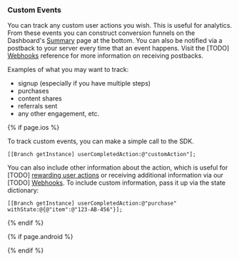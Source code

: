 ### Custom Events

You can track any custom user actions you wish. This is useful for analytics. From these events you can construct conversion funnels on the Dashboard's [Summary](https://dashboard.branch.io/#) page at the bottom. You can also be notified via a postback to your server every time that an event happens. Visit the [TODO] [Webhooks]() reference for more information on receiving postbacks.

Examples of what you may want to track:

* signup (especially if you have multiple steps)
* purchases
* content shares
* referrals sent
* any other engagement, etc.

<!--- iOS -->
{% if page.ios %}

To track custom events, you can make a simple call to the SDK.

~~~ objc
[[Branch getInstance] userCompletedAction:@"customAction"];
~~~

You can also include other information about the action, which is useful for [TODO] [rewarding user actions]() or receiving additional information via our [TODO] [Webhooks](). To include custom information, pass it up via the state dictionary:

~~~ objc
[[Branch getInstance] userCompletedAction:@"purchase" withState:@{@"item":@"123-AB-456"}];
~~~

{% endif %}
<!--- /iOS -->


<!--- Android -->
{% if page.android %}


{% endif %}
<!--- /Android -->
